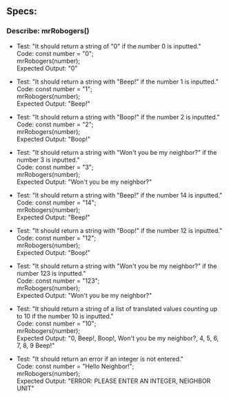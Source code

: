 ## Specs:

### Describe: mrRobogers()

- Test: "It should return a string of "0" if the number 0 is inputted."  
Code: const number = "0";  
mrRobogers(number);  
Expected Output: "0"

- Test: "It should return a string with "Beep!" if the number 1 is inputted."  
Code: const number = "1";  
mrRobogers(number);  
Expected Output: "Beep!"

- Test: "It should return a string with "Boop!" if the number 2 is inputted."  
Code: const number = "2";  
mrRobogers(number);  
Expected Output: "Boop!"

- Test: "It should return a string with "Won't you be my neighbor?" if the number 3 is inputted."  
Code: const number = "3";  
mrRobogers(number);  
Expected Output: "Won't you be my neighbor?"

- Test: "It should return a string with "Beep!" if the number 14 is inputted."  
Code: const number = "14";  
mrRobogers(number);  
Expected Output: "Beep!"

- Test: "It should return a string with "Boop!" if the number 12 is inputted."  
Code: const number = "12";  
mrRobogers(number);  
Expected Output: "Boop!"

- Test: "It should return a string with "Won't you be my neighbor?" if the number 123 is inputted."  
Code: const number = "123";  
mrRobogers(number);  
Expected Output: "Won't you be my neighbor?"

- Test: "It should return a string of a list of translated values counting up to 10 if the number 10 is inputted."  
Code: const number = "10";  
mrRobogers(number);  
Expected Output: "0, Beep!, Boop!, Won't you be my neighbor?, 4, 5, 6, 7, 8, 9 Beep!"

- Test: "It should return an error if an integer is not entered."  
Code: const number = "Hello Neighbor!";  
mrRobogers(number);  
Expected Output: "ERROR: PLEASE ENTER AN INTEGER, NEIGHBOR UNIT"
